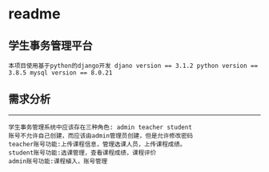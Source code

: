 # readme


## 学生事务管理平台
    本项目使用基于python的django开发 djano version == 3.1.2 python version == 3.8.5 mysql version == 8.0.21


## 需求分析
---
    学生事务管理系统中应该存在三种角色: admin teacher student
    账号不允许自己创建，而应该由admin管理员创建，但是允许修改密码
    teacher账号功能:上传课程信息，管理选课人员，上传课程成绩。
    student账号功能:选课管理，查看课程成绩，课程评价
    admin账号功能:课程植入，账号管理